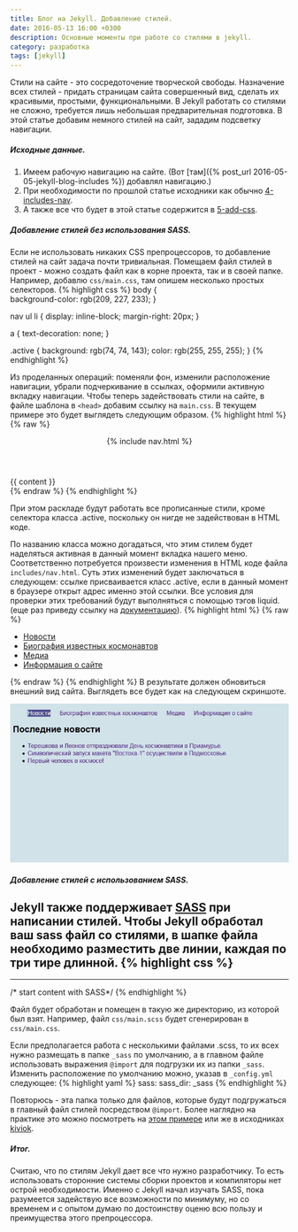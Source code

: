 ```yaml
---
title: Блог на Jekyll. Добавление стилей.
date: 2016-05-13 16:00 +0300
description: Основные моменты при работе со стилями в jekyll.
category: разработка
tags: [jekyll]
---
```


Стили на сайте - это сосредоточение творческой свободы. Назначение всех стилей - придать страницам сайта совершенный вид, сделать их красивыми, простыми, функциональными. В Jekyll работать со стилями не сложно, требуется лишь небольшая предварительная подготовка. В этой статье добавим немного стилей на сайт, зададим подсветку навигации.

##### Исходные данные.

1. Имеем рабочую навигацию на сайте. (Вот [там]({% post_url 2016-05-05-jekyll-blog-includes %}) добавлял навигацию.)
2. При необходимости по прошлой статье исходники как обычно [4-includes-nav](https://github.com/kiviok/jekyllcosmo/tree/master/4-includes-nav).
3. А также все что будет в этой статье содержится в [5-add-css](https://github.com/kiviok/jekyllcosmo/tree/master/5-add-css).

##### Добавление стилей без использования SASS.

Если не использовать никаких CSS препроцессоров, то добавление стилей на сайт задача почти тривиальная. Помещаем файл стилей в проект - можно создать файл как в корне проекта, так и в своей папке. Например, добавлю `css/main.css`, там опишем несколько простых селекторов.
{% highlight css %}
body {  
  background-color: rgb(209, 227, 233);
}

nav ul li {
  display: inline-block;
  margin-right: 20px;
}

a {
  text-decoration: none;
}

.active {
  background: rgb(74, 74, 143);
  color: rgb(255, 255, 255);
}
{% endhighlight %}

Из проделанных операций: поменяли фон, изменили расположение навигации, убрали подчеркивание в ссылках, оформили активную вкладку навигации.
Чтобы теперь задействовать стили на сайте, в файле шаблона в `<head>` добавим ссылку на `main.css`. В текущем примере это будет выглядеть следующим образом.
{% highlight html %}
{% raw %}
<!-- default.html -->
<!DOCTYPE html>
<html lang="ru">
<head>
  <meta charset="UTF-8">
  <title>Jekyll блог</title>
  <link rel="stylesheet" href="/css/main.css">
</head>
<body>
  <header>
    {% include nav.html %}
  </header>
  <main>
    {{ content }}
  </main>
</body>
</html>
{% endraw %}
{% endhighlight %}

При этом раскладе будут работать все прописанные стили, кроме селектора класса .active, поскольку он нигде не задействован в HTML коде.

По названию класса можно догадаться, что этим стилем будет наделяться активная в данный момент вкладка нашего меню. Соответственно потребуется произвести изменения в HTML коде файла `includes/nav.html`. Суть этих изменений будет заключаться в следующем: ссылке присваивается класс .active, если в данный момент в браузере открыт адрес именно этой ссылки. Все условия для проверки этих требований будут выполняться с помощью тэгов liquid. (еще раз приведу ссылку на [документацию](https://help.shopify.com/themes/liquid/tags/control-flow-tags#if)).
{% highlight html %}
{% raw %}
<!-- nav.html -->
<nav>
  <ul>
    <li><a class="{% if page.url == '/' %} active {% endif %}" href="/">Новости</a></li>
    <li><a class="{% if page.url == '/biography' %} active {% endif %}" href="/biography">Биография известных космонавтов</a></li>
    <li><a class="{% if page.url == '/media' %} active {% endif %}" href="/media">Медиа</a></li>
    <li><a class="{% if page.url == '/about' %} active {% endif %}" href="/about">Информация о сайте</a></li>
  </ul>
</nav>
{% endraw %}
{% endhighlight %}
В результате должен обновиться внешний вид сайта. Выглядеть все будет как на следующем скриншоте.

![Внешний вид страницы после добавления стилей](/img/5-add-css.jpg)

##### Добавление стилей с использованием SASS.

Jekyll также поддерживает [SASS](http://sass-lang.com/) при написании стилей. Чтобы Jekyll обработал ваш sass файл со стилями, в шапке файла необходимо разместить две линии, каждая по три тире длинной.
{% highlight css %}
---
---
/* start content with SASS*/
{% endhighlight %}

Файл будет обработан и помещен в такую же директорию, из которой был взят. Например, файл `css/main.scss` будет сгенерирован в `css/main.css`.

Если предполагается работа с несколькими файлами .scss, то их всех нужно размещать в папке `_sass` по умолчанию, а в главном файле использовать выражения `@import` для подгрузки их из папки `_sass`. Изменить расположение по умолчанию можно, указав в `_config.yml` следующее:
{% highlight yaml %}
sass:
    sass_dir: _sass
{% endhighlight %}

Повторюсь - эта папка только для файлов, которые будут подгружаться в главный файл стилей посредством `@import`. Более наглядно на практике это можно посмотреть на [этом примере](https://github.com/jekyll/jekyll-sass-converter/tree/master/example) или же в исходниках [kiviok](https://github.com/kiviok/kiviok.github.io).

##### Итог.

Считаю, что по стилям Jekyll дает все что нужно разработчику. То есть использовать сторонние системы сборки проектов и компиляторы нет острой необходимости. Именно с Jekyll начал изучать SASS, пока разумеется задействую все возможности по минимуму, но со временем и с опытом думаю по достоинству оценю всю пользу и преимущества этого препроцессора.
